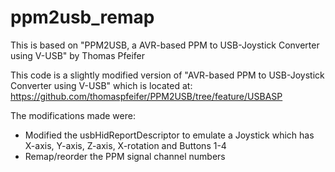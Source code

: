 # ppm2usb_remap
This is based on "PPM2USB, a AVR-based PPM to USB-Joystick Converter using V-USB" by Thomas Pfeifer

This code is a slightly modified version of "AVR-based PPM to USB-Joystick Converter using V-USB" which is located at:
https://github.com/thomaspfeifer/PPM2USB/tree/feature/USBASP

The modifications made were:

- Modified the usbHidReportDescriptor to emulate a Joystick which has X-axis, Y-axis, Z-axis, X-rotation and Buttons 1-4
- Remap/reorder the PPM signal channel numbers
